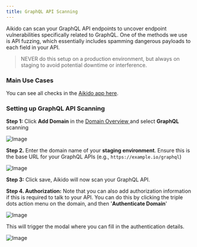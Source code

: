 ```yaml
---
title: GraphQL API Scanning
---
```



Aikido can scan your GraphQL API endpoints to uncover endpoint vulnerabilities specifically related to GraphQL. One of the methods we use is API fuzzing, which essentially includes spamming dangerous payloads to each field in your API. 

> NEVER do this setup on a production environment, but always on staging to avoid potential downtime or interference.

### Main Use Cases

You can see all checks in the [Aikido app here](https://app.aikido.dev/domains/checks?scanner=graphql). 

### Setting up GraphQL API Scanning

**Step 1:** Click **Add Domain** in the [Domain Overview ](https://app.aikido.dev/domains)and select **GraphQL** scanning

![Image](https://ucarecdn.com/e3b66d94-162f-414b-bd36-87a4641556de/)

**Step 2.** Enter the domain name of your **staging environment**. Ensure this is the base URL for your GraphQL APIs (e.g., `https://example.io/graphql`)

![Image](https://ucarecdn.com/7d9ed9dd-97d3-4063-8a12-d15534fa4430/)

**Step 3:** Click save, Aikido will now scan your GraphQL API. 

**Step 4. Authorization:** Note that you can also add authorization information if this is required to talk to your API. You can do this by clicking the triple dots action menu on the domain, and then '**Authenticate Domain**'

![Image](https://ucarecdn.com/93e28303-bdd8-43f4-ad11-ed62a73d5cc7/)

This will trigger the modal where you can fill in the authentication details.

![Image](https://ucarecdn.com/fd6fe4c4-64a7-4f4d-a031-118eafd83dc0/)